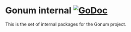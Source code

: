 # Gonum internal [![GoDoc](https://godoc.org/github.com/ArkaGPL/gonum/internal?status.svg)](https://godoc.org/github.com/ArkaGPL/gonum/internal)

This is the set of internal packages for the Gonum project.
